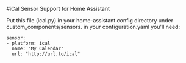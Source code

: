 #iCal Sensor Support for Home Assistant

Put this file (ical.py) in your home-assistant config directory under custom_components/sensors.
in your configuration.yaml you'll need:

```
sensor:
- platform: ical
  name: "My Calendar"
  url: "http://url.to/ical"
```